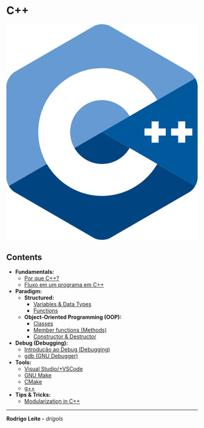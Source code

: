 # C++

![logo](res/cpp-logo.svg)

## Contents

 - **Fundamentals:**
   - [Por que C++?](modules/fundamentals/why-cc.md)
   - [Fluxo em um programa em C++](modules/fundamentals/flow-in-cc-program.md)
 - **Paradigm:**
   - **Structured:**
     - [Variables & Data Types](modules/structured/variables-and-data-types.md)
     - [Functions](modules/structured/functions.md)
   - **Object-Oriented Programming (OOP):**
     - [Classes](modules/oop/classes.md)
     - [Member functions (Methods)](modules/oop/member-functions.md)
     - [Constructor & Destructor](modules/oop/constructor-and-destructor.md)
 - **Debug (Debugging):**
   - [Introdução ao Debug (Debugging)](modules/debugging/intro-to-debugging.md)
   - [gdb (GNU Debugger)](modules/debugging/gdb)
 - **Tools:**
   - [Visual Studio/+VSCode](modules/tools/visual-studio)
   - [GNU Make](modules/tools/make)
   - [CMake](modules/tools/cmake)
   - [g++](modules/tools/g-plus-plus)
 - **Tips & Tricks:**
   - [Modularization in C++](modules/tips-and-tricks/modularization.md)


---

**Rodrigo Leite -** *drigols*
